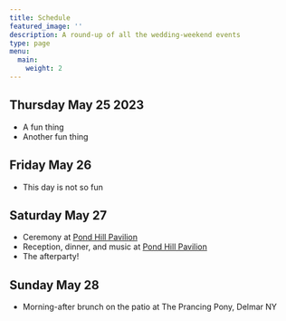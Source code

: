 ```yaml
---
title: Schedule
featured_image: ''
description: A round-up of all the wedding-weekend events
type: page
menu:
  main:
    weight: 2
---
```


## Thursday May 25 2023

- A fun thing
- Another fun thing

## Friday May 26

- This day is not so fun

## Saturday May 27

- Ceremony at [Pond Hill Pavilion](https://pondhillpavilion.com)
- Reception, dinner, and music at [Pond Hill Pavilion](https://pondhillpavilion.com)
- The afterparty!

## Sunday May 28

- Morning-after brunch on the patio at The Prancing Pony, Delmar NY
